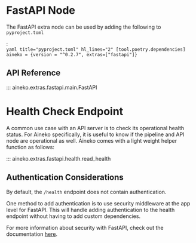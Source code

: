# FastAPI Node

The FastAPI extra node can be used by adding the following to `pyproject.toml`

:   
    ```yaml title="pyproject.toml" hl_lines="2"
    [tool.poetry.dependencies]
    aineko = {version = "^0.2.7", extras=["fastapi"]}
    ```

## API Reference

::: aineko.extras.fastapi.main.FastAPI

# Health Check Endpoint

A common use case with an API server is to check its operational health status. For Aineko specifically, it is useful to know if the pipeline and API node are operational as well. Aineko comes with a light weight helper function as follows:

::: aineko.extras.fastapi.health.read_health

## Authentication Considerations

By default, the `/health` endpoint does not contain authentication. 

One method to add authentication is to use security middleware at the app level for FastAPI. This will handle adding authentication to the health endpoint without having to add custom dependencies.

For more information about security with FastAPI, check out the documentation [here](https://fastapi.tiangolo.com/advanced/security/).
